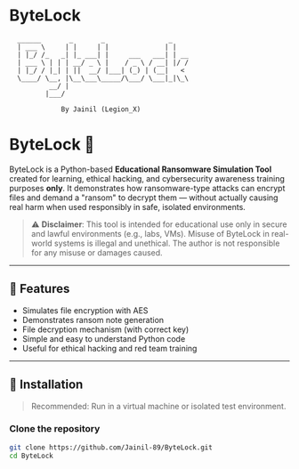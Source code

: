 # ByteLock

```
  ______       _       _                _
  | ___ \     | |     | |              | |
  | |_/ /_   _| |_ ___| |     ___   ___| | __
  | ___ \ | | | __/ _ \ |    / _ \ / __| |/ /
  | |_/ / |_| | ||  __/ |___| (_) | (__|   <
  \____/ \__, |\__\___\_____/\___/ \___|_|\_\
          __/ |
         |___/

			 By Jainil (Legion_X)

```



# ByteLock 🔐

ByteLock is a Python-based **Educational Ransomware Simulation Tool** created for learning, ethical hacking, and cybersecurity awareness training purposes **only**. It demonstrates how ransomware-type attacks can encrypt files and demand a "ransom" to decrypt them — without actually causing real harm when used responsibly in safe, isolated environments.

> ⚠️ **Disclaimer**: This tool is intended for educational use only in secure and lawful environments (e.g., labs, VMs). Misuse of ByteLock in real-world systems is illegal and unethical. The author is not responsible for any misuse or damages caused.

---

## 🧠 Features

- Simulates file encryption with AES
- Demonstrates ransom note generation
- File decryption mechanism (with correct key)
- Simple and easy to understand Python code
- Useful for ethical hacking and red team training

---

## 🚀 Installation

> Recommended: Run in a virtual machine or isolated test environment.

### Clone the repository

```bash
git clone https://github.com/Jainil-89/ByteLock.git
cd ByteLock
